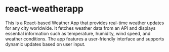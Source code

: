 # react-weatherapp
This is a React-based Weather App that provides real-time weather updates for any city worldwide. It fetches weather data from an API and displays essential information such as temperature, humidity, wind speed, and weather conditions. The app features a user-friendly interface and supports dynamic updates based on user input.

